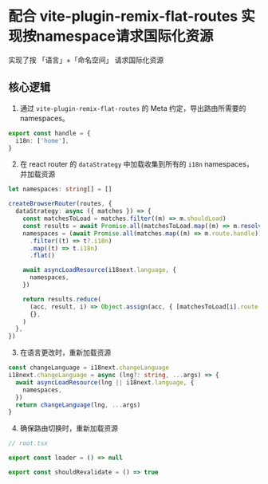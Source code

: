 # 配合 vite-plugin-remix-flat-routes 实现按namespace请求国际化资源

实现了按 「语言」+「命名空间」 请求国际化资源

## 核心逻辑

1. 通过 `vite-plugin-remix-flat-routes` 的 Meta 约定，导出路由所需要的namespaces。
```ts
export const handle = {
  i18n: ['home'],
}
```

2. 在 react router 的 `dataStrategy` 中加载收集到所有的 `i18n` namespaces，并加载资源
```ts
let namespaces: string[] = []

createBrowserRouter(routes, {
  dataStrategy: async ({ matches }) => {
    const matchesToLoad = matches.filter((m) => m.shouldLoad)
    const results = await Promise.all(matchesToLoad.map((m) => m.resolve()))
    namespaces = (await Promise.all(matches.map((m) => m.route.handle)))
      .filter((t) => t?.i18n)
      .map((t) => t.i18n)
      .flat()

    await asyncLoadResource(i18next.language, {
      namespaces,
    })

    return results.reduce(
      (acc, result, i) => Object.assign(acc, { [matchesToLoad[i].route.id]: result }),
      {},
    )
  },
})
```

3. 在语言更改时，重新加载资源
```ts
const changeLanguage = i18next.changeLanguage
i18next.changeLanguage = async (lng?: string, ...args) => {
  await asyncLoadResource(lng || i18next.language, {
    namespaces,
  })
  return changeLanguage(lng, ...args)
}
```

4. 确保路由切换时，重新加载资源
```ts
// root.tsx

export const loader = () => null

export const shouldRevalidate = () => true
```
